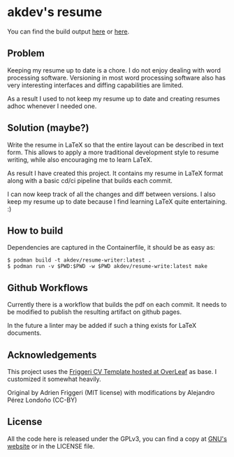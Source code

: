# akdev's resume


You can find the build output [here](https://akdev1l.github.io/resume/main.pdf) or [here](/docs/main.pdf).

## Problem

Keeping my resume up to date is a chore. I do not enjoy dealing with word processing software.
Versioning in most word processing software also has very interesting interfaces and diffing capabilities are limited.

As a result I used to not keep my resume up to date and creating resumes adhoc whenever
I needed one. 

## Solution (maybe?)

Write the resume in LaTeX so that the entire layout can be described in text form. This
allows to apply a more traditional development style to resume writing, while also encouraging
me to learn LaTeX.

As result I have created this project. It contains my resume in LaTeX format along with a basic
cd/ci pipeline that builds each commit.

I can now keep track of all the changes and diff between versions. I also keep my resume up to
date because I find learning LaTeX quite entertaining. :)


## How to build


Dependencies are captured in the Containerfile, it should be as easy as:


```
$ podman build -t akdev/resume-writer:latest . 
$ podman run -v $PWD:$PWD -w $PWD akdev/resume-write:latest make
```

## Github Workflows

Currently there is a workflow that builds the pdf on each commit. It needs to be modified to publish the 
resulting artifact on github pages.

In the future a linter may be added if such a thing exists for LaTeX documents.

## Acknowledgements


This project uses the [Friggeri CV Template hosted at OverLeaf](https://www.overleaf.com/latex/templates/friggeri-cv-template/hmnchbfmjgqh) as base. I customized it somewhat heavily.

Original by Adrien Friggeri (MIT license) with modifications by Alejandro Pérez Londoño (CC-BY)


## License

All the code here is released under the GPLv3, you can find a copy at [GNU's website](https://www.gnu.org/licenses/gpl-3.0.en.html) or in the LICENSE file.
